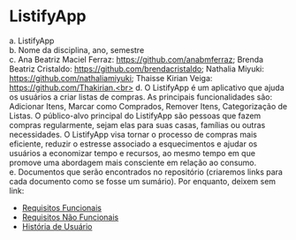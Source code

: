 # ListifyApp  

a.	ListifyApp<br>
b.	Nome da disciplina, ano, semestre<br>
c.	Ana Beatriz Maciel Ferraz: https://github.com/anabmferraz;
Brenda Beatriz Cristaldo: https://github.com/brendacristaldo;
Nathalia Miyuki: https://github.com/nathaliamiyuki;
Thaisse Kirian Veiga: https://github.com/Thakirian.<br>
d.	O ListifyApp é um aplicativo que ajuda os usuários a
criar listas de compras. As principais funcionalidades são: Adicionar Itens, Marcar como Comprados, Remover Itens, Categorização de Listas. O público-alvo principal do ListifyApp são pessoas que fazem compras regularmente, sejam elas para suas casas, famílias ou outras necessidades. O ListifyApp visa tornar o processo de compras mais eficiente, reduzir o estresse associado a esquecimentos e ajudar os usuários a economizar tempo e recursos, ao mesmo tempo em que promove uma abordagem mais consciente em relação ao consumo.<br>
e.	Documentos que serão encontrados no repositório (criaremos links para cada documento como se fosse um sumário). Por enquanto, deixem sem link: <br>

<ul>
  <li><a href="Requisitos de Usuário/RF.md">Requisitos Funcionais</a></li>
  <li><a href="Requisitos de Usuário/RNF.md">Requisitos Não Funcionais</a></li>
  <li><a href="Requisitos de Usuário/HistoriasUsuario.md">História de Usuário</a></li>
</ul>
